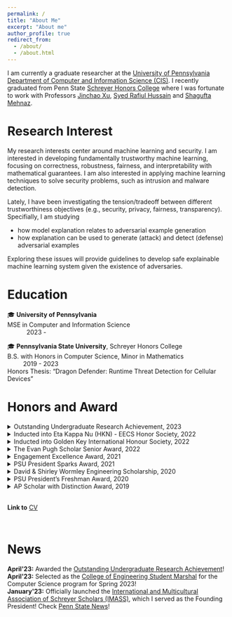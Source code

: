 ```yaml
---
permalink: /
title: "About Me"
excerpt: "About me"
author_profile: true
redirect_from: 
  - /about/
  - /about.html
---
```


I am currently a graduate researcher at the [University of Pennsylvania][UPenn] [Department of Computer and Information Science (CIS)][UPenn CIS]. I recently graduated from Penn State [Schreyer Honors College][SHC] where I was fortunate to work with Professors [Jinchao Xu][Jinchao Xu], [Syed Rafiul Hussain][Syed Rafiul Hussain] and [Shagufta Mehnaz][Shagufta Mehnaz].



# Research Interest
My research interests center around machine learning and security. I am interested in developing fundamentally trustworthy machine learning, focusing on correctness, robustness, fairness, and interpretability with mathematical guarantees. I am also interested in applying machine learning techniques to solve security problems, such as intrusion and malware detection.

Lately, I have been investigating the tension/tradeoff between different trustworthiness objectives (e.g., security, privacy, fairness, transparency). Specifially, I am studying

- how model explanation relates to adversarial example generation
- how explanation can be used to generate (attack) and detect (defense) adversarial examples

Exploring these issues will provide guidelines to develop safe explainable machine learning system given the existence of adversaries.



# Education

:mortar_board: **University of Pennsylvania** <br />
MSE in Computer and Information Science &emsp; &emsp; &emsp; &emsp; &emsp; &emsp; &emsp; &emsp; &emsp; &emsp; &emsp; &emsp; &emsp; &emsp; &nbsp; 2023 - 

:mortar_board: **Pennsylvania State University**, Schreyer Honors College <br />
B.S. with Honors in Computer Science, Minor in Mathematics &emsp; &emsp; &emsp; &emsp; &emsp; &emsp; &emsp; 2019 - 2023 <br />
Honors Thesis: “Dragon Defender: Runtime Threat Detection for Cellular Devices”


# Honors and Award 

<details>
  <summary> Outstanding Undergraduate Research Achievement, 2023 </summary>
  This award recognizes an undergraduate researcher that has made an impact in their group and field. 
</details>

<details>
  <summary> Inducted into Eta Kappa Nu (HKN) - EECS Honor Society, 2022 </summary>
  Top forth of Juniors and top third of Seniors major in Computer Science, Electrical Engineering and Computer Engineering are invited to join.
</details>

<details>
  <summary> Inducted into Golden Key International Honour Society, 2022 </summary>
   Top 15% of college and university sophomores, juniors and seniors, as well as top-performing graduate students in all fields of study are invited to join.
</details>

<details>
  <summary> The Evan Pugh Scholar Senior Award, 2022 </summary>
  The Evan Pugh scholars are those juniors and seniors who are in the upper 0.5 percent of their respective classes and have completed at least 48 graded Penn State credits at the end of the fall semester of the academic year in which the award is given.
</details>

<details>
  <summary> Engagement Excellence Award, 2021 </summary>
  For Outstanding Demonstration of Personal Growth, Professional Readiness, and/or Community Impact from an Engaged Learning Experience.
</details>

<details>
  <summary> PSU President Sparks Award, 2021 </summary>
  This award is presented annually to those undergraduate degree candidates who have earned a 4.0 (A) cumulative grade-point average based on at least 36 graded Penn State credits completed by the end of the fall semester of the academic year in which the award is given.
</details>

<details>
  <summary> David & Shirley Wormley Engineering Scholarship, 2020 </summary>
  Awarded to undergraduate students in the College of Engineering who are working in research groups.
</details>


<details>
  <summary> PSU President’s Freshman Award, 2020 </summary>
  This award is presented annually to undergraduate degree candidates and degree-seeking provisional students who have earned a 4.0 (A) cumulative grade-point average based on at least 12 graded Penn State credits completed during their first semester of admission.
</details>


<details>
  <summary> AP Scholar with Distinction Award, 2019 </summary>
  Granted to students who receive an average score of at least 3.5 on all AP Exams taken, and scores of 3 or higher on five or more of these exams.
</details>

<br />

**Link to** [CV][CV Link]

<br />

# News
**April'23:** Awarded the [Outstanding Undergraduate Research Achievement][Outstanding Undergraduate Research Achievement]!
<br>
**April'23:** Selected as the [College of Engineering Student Marshal][CoE Student Marshal News] for the Computer Science program for Spring 2023!
<br>
**January'23:** Officially launched the [International and Multicultural Association of Schreyer Scholars (IMASS)][IMASS], which I served as the Founding President! Check [Penn State News][IMASS News]!




[Link References]: #

[UPenn]: https://www.upenn.edu/
[UPenn CIS]: https://www.cis.upenn.edu/
[PSU]: https://www.psu.edu/
[SHC]: https://www.shc.psu.edu/
[Jinchao Xu]: https://www.personal.psu.edu/jxx1/
[Syed Rafiul Hussain]: https://syed-rafiul-hussain.github.io/
[Shagufta Mehnaz]: https://smehnaz.github.io/
[IMASS]: https://sites.psu.edu/psuimass/
[IMASS News]: https://www.psu.edu/news/schreyer-honors-college/story/new-student-organization-supports-multicultural-schreyer-scholars/
[CoE Student Marshal News]: https://www.engr.psu.edu/commencement/student-marshals/spring-2023.aspx#Ye
[Outstanding Undergraduate Research Achievement]: https://inclusion.engr.psu.edu/annual-awards/index.aspx
[CV Link]: https://www.dropbox.com/s/s75dlfub2m95dxb/Ziping%20Ye%20CV.pdf?dl=0

